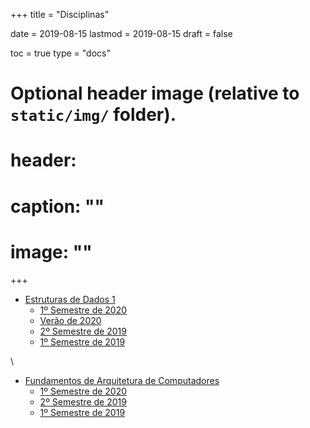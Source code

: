 +++
title =  "Disciplinas"

date =  2019-08-15
lastmod = 2019-08-15
draft = false

toc = true
type = "docs"

# Optional header image (relative to `static/img/` folder).
# header:
#   caption: ""
#   image: ""
+++

* [Estruturas de Dados 1](https://matriculaweb.unb.br/graduacao/disciplina.aspx?cod=193704)
   * [1º Semestre de 2020](eda1-20-1/)
   * [Verão de 2020](eda1-20-0/)
   * [2º Semestre de 2019](eda1-19-2/)
   * [1º Semestre de 2019](eda1-19-1/)

\

* [Fundamentos de Arquitetura de Computadores](https://matriculaweb.unb.br/graduacao/disciplina.aspx?cod=193674)
   * [1º Semestre de 2020](fac-20-1/)
   * [2º Semestre de 2019](fac-19-2/)
   * [1º Semestre de 2019](fac-19-1/)
